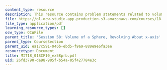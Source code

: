 ```yaml
---
content_type: resource
description: This resource contains problem statements related to volume of a spheroid.
file: https://ol-ocw-studio-app-production.s3.amazonaws.com/courses/18-01sc-single-variable-calculus-fall-2010/26fd3790de98905fb54a05f427784e3c_MIT18_01SCF10_ex58prb.pdf
file_type: application/pdf
learning_resource_types: []
ocw_type: OCWFile
parent_title: 'Session 58: Volume of a Sphere, Revolving About x-axis'
parent_type: CourseSection
parent_uid: ea17c591-946b-ebd5-f9a9-889e9e6fa3ee
resourcetype: Document
title: MIT18_01SCF10_ex58prb.pdf
uid: 26fd3790-de98-905f-b54a-05f427784e3c
---
```

